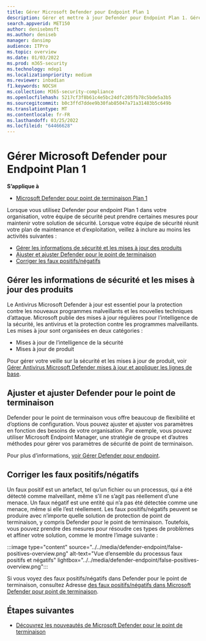 ```yaml
---
title: Gérer Microsoft Defender pour Endpoint Plan 1
description: Gérer et mettre à jour Defender pour Endpoint Plan 1. Gérer les paramètres, obtenir des mises à jour et corriger les faux positifs/négatifs.
search.appverid: MET150
author: denisebmsft
ms.author: deniseb
manager: dansimp
audience: ITPro
ms.topic: overview
ms.date: 01/03/2022
ms.prod: m365-security
ms.technology: mdep1
ms.localizationpriority: medium
ms.reviewer: inbadian
f1.keywords: NOCSH
ms.collection: M365-security-compliance
ms.openlocfilehash: 5217cf3f8b61c4e5bc24dfc205fb78c5bde5a3b5
ms.sourcegitcommit: b0c3ffd7ddee9b30fab85047a71a31483b5c649b
ms.translationtype: MT
ms.contentlocale: fr-FR
ms.lasthandoff: 03/25/2022
ms.locfileid: "64466628"
---
```

# <a name="manage-microsoft-defender-for-endpoint-plan-1"></a>Gérer Microsoft Defender pour Endpoint Plan 1

**S’applique à**
- [Microsoft Defender pour point de terminaison Plan 1](https://go.microsoft.com/fwlink/p/?linkid=2154037)

Lorsque vous utilisez Defender pour endpoint Plan 1 dans votre organisation, votre équipe de sécurité peut prendre certaines mesures pour maintenir votre solution de sécurité. Lorsque votre équipe de sécurité réunit votre plan de maintenance et d’exploitation, veillez à inclure au moins les activités suivantes :

- [Gérer les informations de sécurité et les mises à jour des produits](#manage-security-intelligence-and-product-updates)
- [Ajuster et ajuster Defender pour le point de terminaison](#fine-tune-and-adjust-defender-for-endpoint)
- [Corriger les faux positifs/négatifs](#address-false-positivesnegatives)

## <a name="manage-security-intelligence-and-product-updates"></a>Gérer les informations de sécurité et les mises à jour des produits

Le Antivirus Microsoft Defender à jour est essentiel pour la protection contre les nouveaux programmes malveillants et les nouvelles techniques d’attaque. Microsoft publie des mises à jour régulières pour l’intelligence de la sécurité, les antivirus et la protection contre les programmes malveillants. Les mises à jour sont organisées en deux catégories : 

- Mises à jour de l’intelligence de la sécurité
- Mises à jour de produit 

Pour gérer votre veille sur la sécurité et les mises à jour de produit, voir [Gérer Antivirus Microsoft Defender mises à jour et appliquer les lignes de base](manage-updates-baselines-microsoft-defender-antivirus.md).

## <a name="fine-tune-and-adjust-defender-for-endpoint"></a>Ajuster et ajuster Defender pour le point de terminaison

Defender pour le point de terminaison vous offre beaucoup de flexibilité et d’options de configuration. Vous pouvez ajuster et ajuster vos paramètres en fonction des besoins de votre organisation. Par exemple, vous pouvez utiliser Microsoft Endpoint Manager, une stratégie de groupe et d’autres méthodes pour gérer vos paramètres de sécurité de point de terminaison. 

Pour plus d’informations, [voir Gérer Defender pour endpoint](manage-mde-post-migration.md).

## <a name="address-false-positivesnegatives"></a>Corriger les faux positifs/négatifs

Un faux positif est un artefact, tel qu’un fichier ou un processus, qui a été détecté comme malveillant, même s’il ne s’agit pas réellement d’une menace. Un faux négatif est une entité qui n’a pas été détectée comme une menace, même si elle l’est réellement. Les faux positifs/négatifs peuvent se produire avec n’importe quelle solution de protection de point de terminaison, y compris Defender pour le point de terminaison. Toutefois, vous pouvez prendre des mesures pour résoudre ces types de problèmes et affiner votre solution, comme le montre l’image suivante :

:::image type="content" source="../../media/defender-endpoint/false-positives-overview.png" alt-text="Vue d’ensemble du processus faux positifs et négatifs" lightbox="../../media/defender-endpoint/false-positives-overview.png":::

Si vous voyez des faux positifs/négatifs dans Defender pour le point de terminaison, consultez Adresse [des faux positifs/négatifs dans Microsoft Defender pour point de terminaison](defender-endpoint-false-positives-negatives.md).

## <a name="next-steps"></a>Étapes suivantes

- [Découvrez les nouveautés de Microsoft Defender pour le point de terminaison](whats-new-in-microsoft-defender-endpoint.md)
